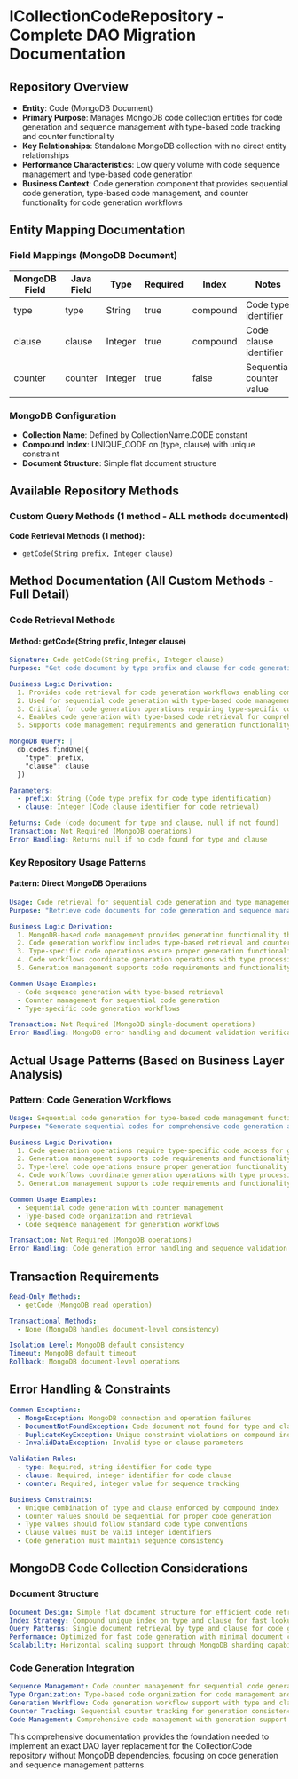 # ICollectionCodeRepository - Complete DAO Migration Documentation

## Repository Overview
- **Entity**: Code (MongoDB Document)
- **Primary Purpose**: Manages MongoDB code collection entities for code generation and sequence management with type-based code tracking and counter functionality
- **Key Relationships**: Standalone MongoDB collection with no direct entity relationships
- **Performance Characteristics**: Low query volume with code sequence management and type-based code generation
- **Business Context**: Code generation component that provides sequential code generation, type-based code management, and counter functionality for code generation workflows

## Entity Mapping Documentation

### Field Mappings (MongoDB Document)

| MongoDB Field | Java Field | Type | Required | Index | Notes |
|---|---|---|---|---|---|
| type | type | String | true | compound | Code type identifier |
| clause | clause | Integer | true | compound | Code clause identifier |
| counter | counter | Integer | true | false | Sequential counter value |

### MongoDB Configuration
- **Collection Name**: Defined by CollectionName.CODE constant
- **Compound Index**: UNIQUE_CODE on (type, clause) with unique constraint
- **Document Structure**: Simple flat document structure

## Available Repository Methods

### Custom Query Methods (1 method - ALL methods documented)

**Code Retrieval Methods (1 method):**
- `getCode(String prefix, Integer clause)`

## Method Documentation (All Custom Methods - Full Detail)

### Code Retrieval Methods

#### Method: getCode(String prefix, Integer clause)
```yaml
Signature: Code getCode(String prefix, Integer clause)
Purpose: "Get code document by type prefix and clause for code generation and sequence management"

Business Logic Derivation:
  1. Provides code retrieval for code generation workflows enabling comprehensive code management and generation functionality
  2. Used for sequential code generation with type-based code management and counter functionality
  3. Critical for code generation operations requiring type-specific code retrieval for code management and generation control
  4. Enables code generation with type-based code retrieval for comprehensive code processing and generation functionality
  5. Supports code management requirements and generation functionality for code generation workflows

MongoDB Query: |
  db.codes.findOne({
    "type": prefix,
    "clause": clause
  })

Parameters:
  - prefix: String (Code type prefix for code type identification)
  - clause: Integer (Code clause identifier for code retrieval)

Returns: Code (code document for type and clause, null if not found)
Transaction: Not Required (MongoDB operations)
Error Handling: Returns null if no code found for type and clause
```

### Key Repository Usage Patterns

#### Pattern: Direct MongoDB Operations
```yaml
Usage: Code retrieval for sequential code generation and type management
Purpose: "Retrieve code documents for code generation and sequence management functionality"

Business Logic Derivation:
  1. MongoDB-based code management provides generation functionality through document retrieval and sequence operations
  2. Code generation workflow includes type-based retrieval and counter management for generation control
  3. Type-specific code operations ensure proper generation functionality through code management and type control
  4. Code workflows coordinate generation operations with type processing for comprehensive code operations
  5. Generation management supports code requirements and functionality for comprehensive code processing

Common Usage Examples:
  - Code sequence generation with type-based retrieval
  - Counter management for sequential code generation
  - Type-specific code generation workflows

Transaction: Not Required (MongoDB single-document operations)
Error Handling: MongoDB error handling and document validation verification
```

## Actual Usage Patterns (Based on Business Layer Analysis)

### Pattern: Code Generation Workflows
```yaml
Usage: Sequential code generation for type-based code management functionality
Purpose: "Generate sequential codes for comprehensive code generation and management functionality"

Business Logic Derivation:
  1. Code generation operations require type-specific code access for generation-level code management and generation functionality
  2. Generation management supports code requirements and functionality for code processing workflows
  3. Type-level code operations ensure proper generation functionality through code management and generation control
  4. Code workflows coordinate generation operations with type processing for comprehensive code operations
  5. Generation management supports code requirements and functionality for comprehensive code generation management

Common Usage Examples:
  - Sequential code generation with counter management
  - Type-based code organization and retrieval
  - Code sequence management for generation workflows

Transaction: Not Required (MongoDB operations)
Error Handling: Code generation error handling and sequence validation verification
```

## Transaction Requirements
```yaml
Read-Only Methods: 
  - getCode (MongoDB read operation)

Transactional Methods:
  - None (MongoDB handles document-level consistency)

Isolation Level: MongoDB default consistency
Timeout: MongoDB default timeout
Rollback: MongoDB document-level operations
```

## Error Handling & Constraints
```yaml
Common Exceptions:
  - MongoException: MongoDB connection and operation failures
  - DocumentNotFoundException: Code document not found for type and clause
  - DuplicateKeyException: Unique constraint violations on compound index
  - InvalidDataException: Invalid type or clause parameters

Validation Rules:
  - type: Required, string identifier for code type
  - clause: Required, integer identifier for code clause
  - counter: Required, integer value for sequence tracking

Business Constraints:
  - Unique combination of type and clause enforced by compound index
  - Counter values should be sequential for proper code generation
  - Type values should follow standard code type conventions
  - Clause values must be valid integer identifiers
  - Code generation must maintain sequence consistency
```

## MongoDB Code Collection Considerations

### Document Structure
```yaml
Document Design: Simple flat document structure for efficient code retrieval and generation functionality
Index Strategy: Compound unique index on type and clause for fast lookup and uniqueness enforcement
Query Patterns: Single document retrieval by type and clause for code generation workflows
Performance: Optimized for fast code generation with minimal document complexity
Scalability: Horizontal scaling support through MongoDB sharding capabilities
```

### Code Generation Integration
```yaml
Sequence Management: Code counter management for sequential code generation functionality
Type Organization: Type-based code organization for code management and generation functionality
Generation Workflow: Code generation workflow support with type and clause management
Counter Tracking: Sequential counter tracking for generation consistency and code functionality
Code Management: Comprehensive code management with generation support and type functionality
```

This comprehensive documentation provides the foundation needed to implement an exact DAO layer replacement for the CollectionCode repository without MongoDB dependencies, focusing on code generation and sequence management patterns.
